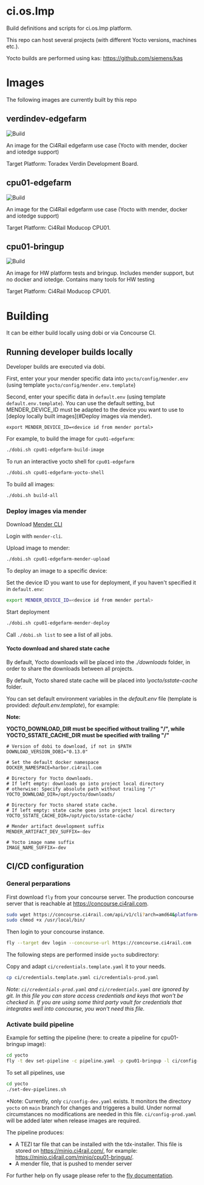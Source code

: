 # ci.os.lmp

Build definitions and scripts for ci.os.lmp platform.

This repo can host several projects (with different Yocto versions, machines etc.). 

Yocto builds are performed using kas: https://github.com/siemens/kas

# Images 

The following images are currently built by this repo
## verdindev-edgefarm

![Build](https://concourse.ci4rail.com/api/v1/teams/main/pipelines/verdindev-edgefarm-dev/jobs/build-verdindev-edgefarm/badge)

An image for the Ci4Rail edgefarm use case (Yocto with mender, docker and iotedge support)

Target Platform: Toradex Verdin Development Board.

## cpu01-edgefarm

![Build](https://concourse.ci4rail.com/api/v1/teams/main/pipelines/cpu01-edgefarm-dev/jobs/build-cpu01-edgefarm/badge)

An image for the Ci4Rail edgefarm use case (Yocto with mender, docker and iotedge support)

Target Platform: Ci4Rail Moducop CPU01.

## cpu01-bringup

![Build](https://concourse.ci4rail.com/api/v1/teams/main/pipelines/cpu01-bringup-dev/jobs/build-cpu01-bringup/badge)

An image for HW platform tests and bringup. Includes mender support, but no docker and iotedge.
Contains many tools for HW testing

Target Platform: Ci4Rail Moducop CPU01.


# Building
It can be either build locally using dobi or via Concourse CI.


## Running developer builds locally

Developer builds are executed via dobi. 

First, enter your your mender specific data into `yocto/config/mender.env` (using template `yocto/config/mender.env.template`)

Second, enter your specific data in `default.env` (using template `default.env.template`). You can use the default setting, but MENDER_DEVICE_ID must be adapted to the device you want to use to [deploy locally built images](#Deploy images via mender).
```
export MENDER_DEVICE_ID=<device id from mender portal>
```

For example, to build the image for `cpu01-edgefarm`:

```bash
./dobi.sh cpu01-edgefarm-build-image
```

To run an interactive yocto shell for `cpu01-edgefarm`

```bash
./dobi.sh cpu01-edgefarm-yocto-shell
```

To build all images:

```bash
./dobi.sh build-all
```

### Deploy images via mender

Download [Mender CLI](https://docs.mender.io/downloads#mender-cli)

Login with `mender-cli`.

Upload image to mender:
```bash
./dobi.sh cpu01-edgefarm-mender-upload
```

To deploy an image to a specific device:

Set the device ID you want to use for deployment, if you haven't specified it in `default.env`:
```bash
export MENDER_DEVICE_ID=<device id from mender portal>
```
Start deployment
```bash
./dobi.sh cpu01-edgefarm-mender-deploy
```

Call `./dobi.sh list` to see a list of all jobs. 

#### Yocto download and shared state cache

By default, Yocto downloads will be placed into the *./downloads* folder, in order
to share the downloads between all projects.

By default, Yocto shared state cache will be placed into *\yocto/sstate-cache* folder.

You can set default environment variables in the *default.env* file (template is provided: *default.env.template*), for example:

**Note:**

**YOCTO_DOWNLOAD_DIR must be specified without trailing "/", while
YOCTO_SSTATE_CACHE_DIR must be specified *with* trailing "/"**

```
# Version of dobi to download, if not in $PATH
DOWNLOAD_VERSION_DOBI="0.13.0"

# Set the default docker namespace
DOCKER_NAMESPACE=harbor.ci4rail.com

# Directory for Yocto downloads.
# If left empty: downloads go into project local directory
# otherwise: Specify absolute path without trailing "/"
YOCTO_DOWNLOAD_DIR=/opt/yocto/downloads/

# Directory for Yocto shared state cache.
# If left empty: state cache goes into project local directory
YOCTO_SSTATE_CACHE_DIR=/opt/yocto/sstate-cache/

# Mender artifact development suffix
MENDER_ARTIFACT_DEV_SUFFIX=-dev

# Yocto image name suffix
IMAGE_NAME_SUFFIX=-dev
```

## CI/CD configuration

### General perparations

First download `fly` from your concourse server. The production concourse server that is reachable at https://concourse.ci4rail.com.

```bash
sudo wget https://concourse.ci4rail.com/api/v1/cli?arch=amd64&platform=linux -O /usr/local/bin/fly
sudo chmod +x /usr/local/bin/
```

Then login to your concourse instance.

```bash
fly --target dev login --concourse-url https://concourse.ci4rail.com
```

The following steps are performed inside `yocto` subdirectory:

Copy and adapt `ci/credentials.template.yaml` it to your needs. 

```bash
cp ci/credentials.template.yaml ci/credentials-prod.yaml
```
*Note: `ci/credentials-prod.yaml` and `ci/credentials.yaml` are ignored by git. In this file you can store access credentials and keys that won't be checked in. If you are using some third party vault for credentials that integrates well into concourse, you won't need this file.*


### Activate build pipeline

Example for setting the pipeline (here: to create a pipeline for cpu01-bringup image):
```bash
cd yocto
fly -t dev set-pipeline -c pipeline.yaml -p cpu01-bringup -l ci/config-dev.yaml -l ci/credentials.yaml -v name=cpu01-bringup
```

To set all pipelines, use
```bash
cd yocto
./set-dev-pipelines.sh
```

*Note: Currently, only `ci/config-dev.yaml` exists. It monitors the directory `yocto` on `main` branch for changes and triggeres a build. Under normal circumstances no modifications are needed in this file. 
`ci/config-prod.yaml` will be added later when release images are required.

The pipeline produces:
* A TEZI tar file that can be installed with the tdx-installer. This file is stored on https://minio.ci4rail.com/, for example: https://minio.ci4rail.com/minio/cpu01-bringup/.
* A mender file, that is pushed to mender server


For further help on fly usage please refer to the [fly documentation](https://concourse-ci.org/fly.html).

